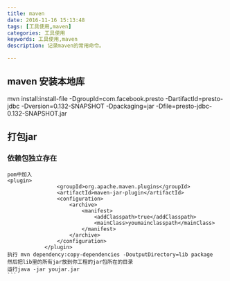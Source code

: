 ```yaml
---
title: maven
date: 2016-11-16 15:13:48
tags: [工具使用,maven]
categories: 工具使用
keywords: 工具使用,maven
description: 记录maven的常用命令。

---
```


## maven 安装本地库
mvn install:install-file -DgroupId=com.facebook.presto -DartifactId=presto-jdbc -Dversion=0.132-SNAPSHOT -Dpackaging=jar -Dfile=presto-jdbc-0.132-SNAPSHOT.jar

## 打包jar 
### 依赖包独立存在
````
pom中加入
<plugin>
                <groupId>org.apache.maven.plugins</groupId>
                <artifactId>maven-jar-plugin</artifactId>
                <configuration>
                    <archive>
                        <manifest>
                            <addClasspath>true</addClasspath>
                            <mainClass>youmainclasspath</mainClass>
                        </manifest>
                    </archive>
                </configuration>
            </plugin>
执行 mvn dependency:copy-dependencies -DoutputDirectory=lib package
然后把lib里的所有jar放到你工程的jar包所在的目录
运行java -jar youjar.jar
```